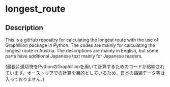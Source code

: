 # longest_route

## Description
This is a gitHub repositry for calculating the longest route with the use of Graphillion package in Python. 
The codes are mainly for calculating the longest route in Austria.
The descriptions are mainly in English, but some parts have additional Japanese text mainly for Japanese readers.

(最長片道切符をPythonのGraphillionを用いて計算するためのコードが格納されています。オーストリアでの計算を目的としているため、日本の路線データ等は入っておりません。)
